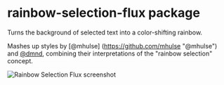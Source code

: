 # rainbow-selection-flux package

Turns the background of selected text into a color-shifting rainbow.

Mashes up styles by [@mhulse]
(https://github.com/mhulse "@mhulse")
 and [@dmnd](https://github.com/dmnd), combining their interpretations of the "rainbow selection" concept.

![Rainbow Selection Flux screenshot](https://cloud.githubusercontent.com/assets/563233/17866287/d380b816-685a-11e6-8982-27b619ce1ff0.gif)
